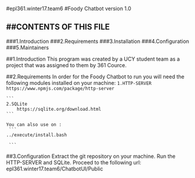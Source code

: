 #epl361.winter17.team6
#Foody Chatbot version 1.0


##CONTENTS OF THIS FILE
---------------------

  ###1.Introduction
  ###2.Requirements
  ###3.Installation
  ###4.Configuration
  ###5.Maintainers


 ##1.Introduction
    This program was created by a UCY student team as a project that was assigned to them by 361 Cource.


 ##2.Requirements
    In order for the Foody Chatbot to run you will need the following modules installed on your machine:
    ```
    1.HTTP-SERVER
        https://www.npmjs.com/package/http-server
    ```

    ```
    2.SQLite
        https://sqlite.org/download.html
    ```

    You can also use on :
     ```
    ../execute/install.bash

     ```
 ##3.Configuration
    Extract the git repository on your machine. Run the HTTP-SERVER and SQLite.
    Proceed to the following url: epl361.winter17.team6/ChatbotUI/Public
